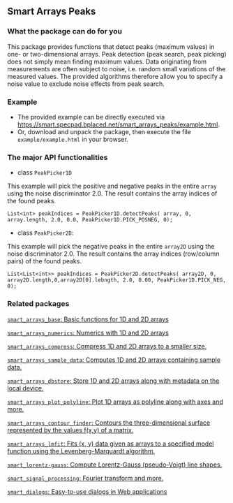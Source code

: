 ## Smart Arrays Peaks


### What the package can do for you
This package provides functions that detect peaks (maximum values) in one- or two-dimensional arrays. Peak detection (peak search, peak picking) does not simply mean finding maximum values. Data originating from measurements are often subject to noise, i.e. random small variations of the measured values. The provided algorithms therefore allow you to specify a noise value to exclude noise effects from peak search. 

### Example
- The provided example can be directly executed via https://smart.specpad.bplaced.net/smart_arrays_peaks/example.html.
- Or, download and unpack the package, then execute the file `example/example.html` in your browser.

### The major API functionalities
 
- class `PeakPicker1D`

This example will pick the positive and negative peaks in the entire `array` using the noise discriminator 2.0. The result contains the array indices of the found peaks.

`List<int> peakIndices = PeakPicker1D.detectPeaks(
       array, 0, array.length, 2.0, 0.0, PeakPicker1D.PICK_POSNEG, 0);`

      
- class `PeakPicker2D`:   
  
This example will pick the negative peaks in the entire `array2D` using the noise discriminator 2.0. The result contains the array indices (row/column pairs) of the found peaks.

`List<List<int>> peakIndices = PeakPicker2D.detectPeaks(
       array2D, 0, array2D.length,0,array2D[0].lebngth, 2.0, 0.00, PeakPicker1D.PICK_NEG, 0);`
      


### Related packages

[`smart_arrays_base`: Basic functions for 1D and 2D arrays]( https://pub.dartlang.org/packages/smart_arrays_base)

[`smart_arrays_numerics`: Numerics with 1D and 2D arrays]( https://pub.dartlang.org/packages/smart_arrays_numerics)

[`smart_arrays_compress`: Compress 1D and 2D arrays to a smaller size.]( https://pub.dartlang.org/packages/smart_arrays_compress)

[`smart_arrays_sample_data`: Computes 1D and 2D arrays containing sample data.]( https://pub.dartlang.org/packages/smart_arrays_sample_data)

[`smart_arrays_dbstore`: Store 1D and 2D arrays along with metadata on the local device.]( https://pub.dartlang.org/packages/smart_arrays_dbstore)

[`smart_arrays_plot_polyline`: Plot 1D arrays as polyline along with axes and more.]( https://pub.dartlang.org/packages/smart_arrays_plot_polyline)

[`smart_arrays_contour_finder`: Contours the three-dimensional surface represented by the values f(x,y) of a matrix.]( https://pub.dartlang.org/packages/smart_arrays_contour_finder)

[`smart_arrays_lmfit`: Fits (x, y) data given as arrays to a specified model function using the  Levenberg-Marquardt algorithm.]( https://pub.dartlang.org/packages/smart_arrays_lmfit)

[`smart_lorentz-gauss`: Compute Lorentz-Gauss (pseudo-Voigt) line shapes.]( https://pub.dartlang.org/packages/smart_lorentz_gauss)

[`smart_signal_processing`: Fourier transform and more.]( https://pub.dartlang.org/packages/smart_signal_processing)

[`smart_dialogs`: Easy-to-use dialogs in Web applications]( https://pub.dartlang.org/packages/smart_dialogs)